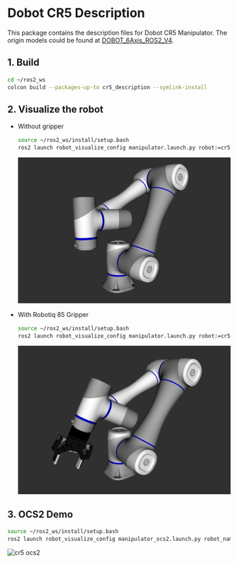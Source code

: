 # Dobot CR5 Description

This package contains the description files for Dobot CR5 Manipulator. The origin models could be found at [DOBOT_6Axis_ROS2_V4](https://github.com/Dobot-Arm/DOBOT_6Axis_ROS2_V4).

## 1. Build
```bash
cd ~/ros2_ws
colcon build --packages-up-to cr5_description --symlink-install
```

## 2. Visualize the robot

* Without gripper
    ```bash
    source ~/ros2_ws/install/setup.bash
    ros2 launch robot_visualize_config manipulator.launch.py robot:=cr5
    ```
    ![cr5](../../.images/dobot_cr5.png)

* With Robotiq 85 Gripper
    ```bash
    source ~/ros2_ws/install/setup.bash
    ros2 launch robot_visualize_config manipulator.launch.py robot:=cr5 arm_type:="robotiq85"
    ```
  ![cr5 robotiq85](../../.images/dobot_cr5_robotiq85.png)

## 3. OCS2 Demo
```bash
source ~/ros2_ws/install/setup.bash
ros2 launch robot_visualize_config manipulator_ocs2.launch.py robot_name:=cr5
```

![cr5 ocs2](../../.images/dobot_cr5_ocs2.gif)